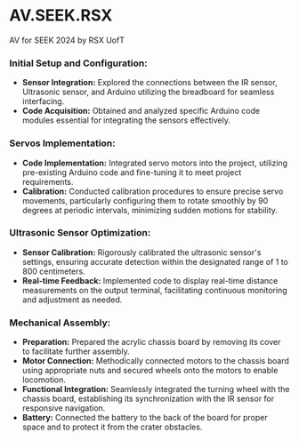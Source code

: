 # AV.SEEK.RSX  
AV for SEEK 2024 by RSX UofT  

### Initial Setup and Configuration:
- **Sensor Integration:** Explored the connections between the IR sensor, Ultrasonic sensor, and Arduino utilizing the breadboard for seamless interfacing.
- **Code Acquisition:** Obtained and analyzed specific Arduino code modules essential for integrating the sensors effectively.

### Servos Implementation:
- **Code Implementation:** Integrated servo motors into the project, utilizing pre-existing Arduino code and fine-tuning it to meet project requirements.
- **Calibration:** Conducted calibration procedures to ensure precise servo movements, particularly configuring them to rotate smoothly by 90 degrees at periodic intervals, minimizing sudden motions for stability.

### Ultrasonic Sensor Optimization:
- **Sensor Calibration:** Rigorously calibrated the ultrasonic sensor's settings, ensuring accurate detection within the designated range of 1 to 800 centimeters.
- **Real-time Feedback:** Implemented code to display real-time distance measurements on the output terminal, facilitating continuous monitoring and adjustment as needed.

### Mechanical Assembly:
- **Preparation:** Prepared the acrylic chassis board by removing its cover to facilitate further assembly.
- **Motor Connection:** Methodically connected motors to the chassis board using appropriate nuts and secured wheels onto the motors to enable locomotion.
- **Functional Integration:** Seamlessly integrated the turning wheel with the chassis board, establishing its synchronization with the IR sensor for responsive navigation.
- **Battery:** Connected the battery to the back of the board for proper space and to protect it from the crater obstacles.
